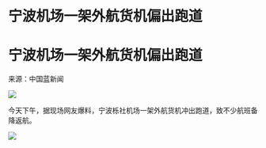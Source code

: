 # 宁波机场一架外航货机偏出跑道

# 宁波机场一架外航货机偏出跑道

来源：中国蓝新闻

![](https://inews.gtimg.com/om_bt/Op4FvTiLWJtjZPokWK9v6zWltwCbTZnXK6bysE2VLy9HMAA/1000)

今天下午，据现场网友爆料，宁波栎社机场一架外航货机冲出跑道，致不少航班备降返航。

![](https://inews.gtimg.com/om_bt/OfPV7zSRHgopKrtKaiSb90O1V7lvoUQoevytHNbd8PaH0AA/1000)

